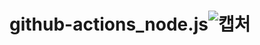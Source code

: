 # github-actions_node.js![캡처](https://user-images.githubusercontent.com/106163272/202616102-30ed9884-169c-4cac-a1e5-329c1d97fd08.PNG)
